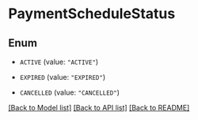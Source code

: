 # PaymentScheduleStatus

## Enum


* `ACTIVE` (value: `"ACTIVE"`)

* `EXPIRED` (value: `"EXPIRED"`)

* `CANCELLED` (value: `"CANCELLED"`)


[[Back to Model list]](../README.md#documentation-for-models) [[Back to API list]](../README.md#documentation-for-api-endpoints) [[Back to README]](../README.md)


